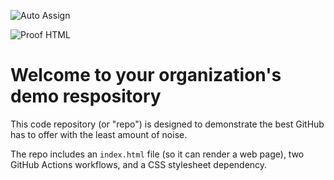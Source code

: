![Auto Assign](https://github.com/Mrwain-Organization/demo-repository/actions/workflows/auto-assign.yml/badge.svg)

![Proof HTML](https://github.com/Mrwain-Organization/demo-repository/actions/workflows/proof-html.yml/badge.svg)

# Welcome to your organization's demo respository
This code repository (or "repo") is designed to demonstrate the best GitHub has to offer with the least amount of noise.

The repo includes an `index.html` file (so it can render a web page), two GitHub Actions workflows, and a CSS stylesheet dependency.
